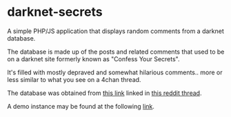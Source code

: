 # darknet-secrets
A simple PHP/JS application that displays random comments from a darknet database.

The database is made up of the posts and related comments that used to be on a darknet site formerly known as "Confess Your Secrets". 

It's filled with mostly depraved and somewhat hilarious comments.. more or less similar to what you see on a 4chan thread.

The database was obtained from [this link](
http://www.filedropper.com/secrets) linked in [this reddit thread](https://removeddit.com/r/onions/comments/7am3kr/later_folks_i_just_shutdown_confess_your_secrets/).

A demo instance may be found at the following [link](http://server3-public.digitalpoltergeist.com/deepwebconfession.php).
